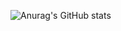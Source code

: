 ![Anurag's GitHub stats](https://github-readme-stats.vercel.app/api?username=DavidRutkevich&theme=dracula&show_icons=true)

